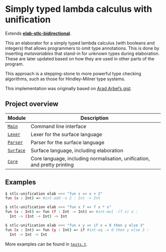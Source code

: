 # Simply typed lambda calculus with unification

Extends [**elab-stlc-bidirectional**](../elab-stlc-bidirectional).

This an elaborator for a simply typed lambda calculus (with booleans and integers)
that allows programmers to omit type annotations. This is done by inserting
_metavariables_ that stand-in for unknown types during elaboration. These are
later updated based on how they are used in other parts of the program.

This approach is a stepping-stone to more powerful type checking algorithms,
such as those for Hindley-Milner type systems.

This implementation was originally based on [Arad Arbel’s gist](https://gist.github.com/aradarbel10/837aa65d2f06ac6710c6fbe479909b4c).

## Project overview

| Module        | Description                             |
| ------------- | --------------------------------------- |
| [`Main`]      | Command line interface                  |
| [`Lexer`]     | Lexer for the surface language          |
| [`Parser`]    | Parser for the surface language         |
| [`Surface`]   | Surface language, including elaboration |
| [`Core`]      | Core language, including normalisation, unification, and pretty printing |

[`Main`]: ./Main.ml
[`Lexer`]: ./Lexer.mll
[`Parser`]: ./Parser.mly
[`Surface`]: ./Surface.ml
[`Core`]: ./Core.ml

## Examples

```sh
$ stlc-unification elab <<< "fun x => x + 2"
fun (x : Int) => #int-add -x 2 : Int -> Int
```

```sh
$ stlc-unification elab <<< "fun x f => f x * x"
fun (x : Int) => fun (f : Int -> Int) => #int-mul -(f x) x :
  Int -> (Int -> Int) -> Int
```

```sh
$ stlc-unification elab <<< "fun x y => if x = 0 then y else 3"
fun (x : Int) => fun (y : Int) => if #int-eq -x 0 then y else 3 :
  Int -> Int -> Int
```

More examples can be found in [`tests.t`](tests.t).
